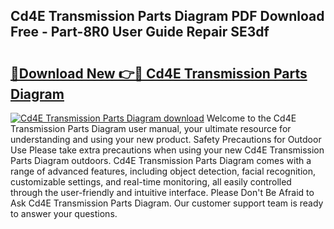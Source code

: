 ## Cd4E Transmission Parts Diagram PDF Download Free - Part-8R0 User Guide Repair SE3df

# <h2><a href="http://dftklu.blite.top/?on=Cd4E+Transmission+Parts+Diagram">🔗Download New 👉🔴 Cd4E Transmission Parts Diagram</a></h2>

[![Cd4E Transmission Parts Diagram download](https://i.imgur.com/lujVjoI.png)](http://dftklu.blite.top/?on=Cd4E+Transmission+Parts+Diagram)
Welcome to the Cd4E Transmission Parts Diagram user manual, your ultimate resource for understanding and using your new product. Safety Precautions for Outdoor Use Please take extra precautions when using your new Cd4E Transmission Parts Diagram outdoors. Cd4E Transmission Parts Diagram comes with a range of advanced features, including object detection, facial recognition, customizable settings, and real-time monitoring, all easily controlled through the user-friendly and intuitive interface. Please Don't Be Afraid to Ask Cd4E Transmission Parts Diagram. Our customer support team is ready to answer your questions.
